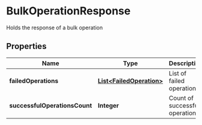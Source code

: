 

# BulkOperationResponse

Holds the response of a bulk operation

## Properties

| Name | Type | Description | Notes |
|------------ | ------------- | ------------- | -------------|
|**failedOperations** | [**List&lt;FailedOperation&gt;**](FailedOperation.md) | List of failed operations |  [optional] |
|**successfulOperationsCount** | **Integer** | Count of successful operations |  [optional] |




